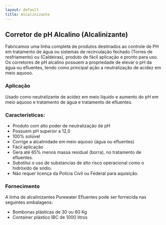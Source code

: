 ```yaml
---
layout: default
title: Alcalinizante
---
```

## Corretor de pH Alcalino (Alcalinizante)

Fabricamos uma linha completa de produtos destinados ao controle de PH em tratamento de água ou sistemas de recirculação fechado (Torres de resfriamento) ou (Caldeiras), produto de fácil aplicação e pronto para uso.
Os corretores de pH alcalino possuem a propriedade de elevar o pH da água ou efluentes, tendo como principal ação a neutralização de acidez em meio aquoso.

### Aplicação
Usado como neutralizante de acidez em meio líquido e aumento do pH em meio aquoso e tratamento de água e tratamento de efluentes.

### Características:

- Produto com alto poder de neutralização de pH
- Possuem pH superior a 12,0
- 100% solúvel
- Corrige a alcalinidade em meio aquoso (água ou efluentes)
- Fácil aplicação
- Gera até 65% menos massa residual (borra), no tratamento de efluentes.
- Substitui o uso de substancias de alto risco operacional como o hidróxido de sódio.
- Não requer licença da Policia Civil ou Federal para aquisição.

### Fornecimento
A linha de alcalinizantes Purewater Efluentes pode ser fornecida nas seguintes embalagens:

- Bombonas plásticas de 30 ou 60 Kg
- Container plástico IBC de 1000 litros


